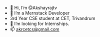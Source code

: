 - 👋 Hi, I’m @Akshayrajtv
- 👀 I’m a Mernstack Developer
- 3rd Year CSE student at CET, Trivandrum
- 💞️ I’m looking for Internships.
- 📫 akrcetcs@gmail.com 

<!---
Akshayrajtv/Akshayrajtv is a ✨ special ✨ repository because its `README.md` (this file) appears on your GitHub profile.
You can click the Preview link to take a look at your changes.
--->

